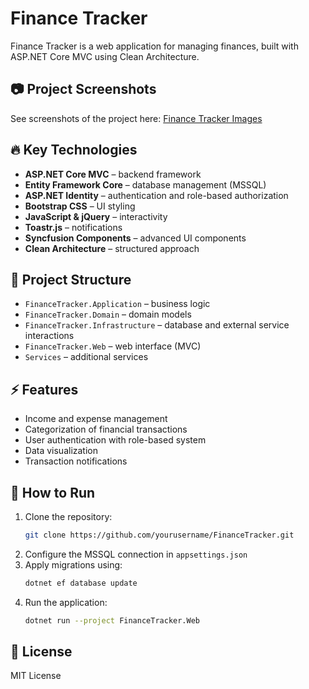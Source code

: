 ﻿# Finance Tracker

Finance Tracker is a web application for managing finances, built with ASP.NET Core MVC using Clean Architecture.

## 📷 Project Screenshots
See screenshots of the project here: [Finance Tracker Images](https://imgur.com/a/finance-tracker-project-by-vladyslav-perevispa-asp-net-core-mvc-IlojimR)

## 🔥 Key Technologies
- **ASP.NET Core MVC** – backend framework
- **Entity Framework Core** – database management (MSSQL)
- **ASP.NET Identity** – authentication and role-based authorization
- **Bootstrap CSS** – UI styling
- **JavaScript & jQuery** – interactivity
- **Toastr.js** – notifications
- **Syncfusion Components** – advanced UI components
- **Clean Architecture** – structured approach

## 📂 Project Structure
- `FinanceTracker.Application` – business logic
- `FinanceTracker.Domain` – domain models
- `FinanceTracker.Infrastructure` – database and external service interactions
- `FinanceTracker.Web` – web interface (MVC)
- `Services` – additional services

## ⚡ Features
- Income and expense management
- Categorization of financial transactions
- User authentication with role-based system
- Data visualization
- Transaction notifications

## 🚀 How to Run
1. Clone the repository:  
   ```sh
   git clone https://github.com/yourusername/FinanceTracker.git
   ```
2. Configure the MSSQL connection in `appsettings.json`
3. Apply migrations using:  
   ```sh
   dotnet ef database update
   ```
4. Run the application:  
   ```sh
   dotnet run --project FinanceTracker.Web
   ```

## 📜 License
MIT License


